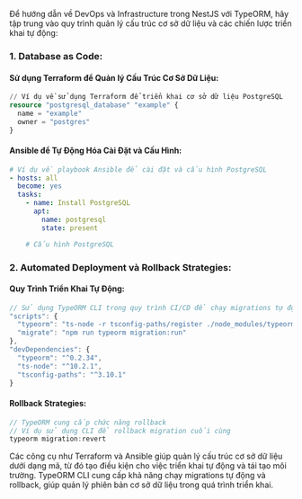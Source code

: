 Để hướng dẫn về DevOps và Infrastructure trong NestJS với TypeORM, hãy tập trung vào quy trình quản lý cấu trúc cơ sở dữ liệu và các chiến lược triển khai tự động:

### 1. Database as Code:

#### Sử dụng Terraform để Quản lý Cấu Trúc Cơ Sở Dữ Liệu:

```terraform
// Ví dụ về sử dụng Terraform để triển khai cơ sở dữ liệu PostgreSQL
resource "postgresql_database" "example" {
  name = "example"
  owner = "postgres"
}
```

#### Ansible để Tự Động Hóa Cài Đặt và Cấu Hình:

```yaml
# Ví dụ về playbook Ansible để cài đặt và cấu hình PostgreSQL
- hosts: all
  become: yes
  tasks:
    - name: Install PostgreSQL
      apt:
        name: postgresql
        state: present

    # Cấu hình PostgreSQL
```

### 2. Automated Deployment và Rollback Strategies:

#### Quy Trình Triển Khai Tự Động:

```typescript
// Sử dụng TypeORM CLI trong quy trình CI/CD để chạy migrations tự động
"scripts": {
  "typeorm": "ts-node -r tsconfig-paths/register ./node_modules/typeorm/cli.js",
  "migrate": "npm run typeorm migration:run"
},
"devDependencies": {
  "typeorm": "^0.2.34",
  "ts-node": "^10.2.1",
  "tsconfig-paths": "^3.10.1"
}
```

#### Rollback Strategies:

```typescript
// TypeORM cung cấp chức năng rollback
// Ví dụ sử dụng CLI để rollback migration cuối cùng
typeorm migration:revert
```

Các công cụ như Terraform và Ansible giúp quản lý cấu trúc cơ sở dữ liệu dưới dạng mã, từ đó tạo điều kiện cho việc triển khai tự động và tái tạo môi trường. TypeORM CLI cung cấp khả năng chạy migrations tự động và rollback, giúp quản lý phiên bản cơ sở dữ liệu trong quá trình triển khai.
